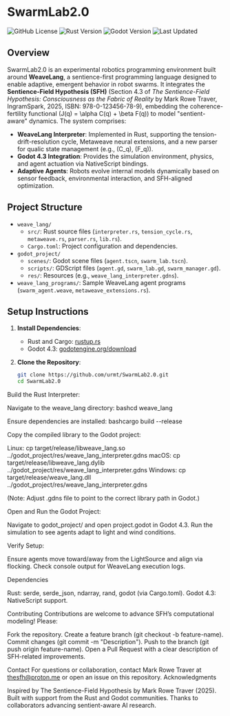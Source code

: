 # SwarmLab2.0

![GitHub License](https://img.shields.io/badge/license-MIT-blue.svg)
![Rust Version](https://img.shields.io/badge/rust-1.75-green.svg)
![Godot Version](https://img.shields.io/badge/godot-4.3-orange.svg)
![Last Updated](https://img.shields.io/badge/last_updated-Sep_17_2025-yellow.svg)

## Overview

SwarmLab2.0 is an experimental robotics programming environment built around **WeaveLang**, a sentience-first programming language designed to enable adaptive, emergent behavior in robot swarms. It integrates the **Sentience-Field Hypothesis (SFH)** (Section 4.3 of *The Sentience-Field Hypothesis: Consciousness as the Fabric of Reality* by Mark Rowe Traver, IngramSpark, 2025, ISBN: 978-0-123456-78-9), embedding the coherence-fertility functional \(J(q) = \alpha C(q) + \beta F(q)\) to model "sentient-aware" dynamics. The system comprises:

- **WeaveLang Interpreter**: Implemented in Rust, supporting the tension-drift-resolution cycle, Metaweave neural extensions, and a new parser for qualic state management (e.g., \(C_q\), \(F_q\)).
- **Godot 4.3 Integration**: Provides the simulation environment, physics, and agent actuation via NativeScript bindings.
- **Adaptive Agents**: Robots evolve internal models dynamically based on sensor feedback, environmental interaction, and SFH-aligned optimization.

## Project Structure

- `weave_lang/`
  - `src/`: Rust source files (`interpreter.rs`, `tension_cycle.rs`, `metaweave.rs`, `parser.rs`, `lib.rs`).
  - `Cargo.toml`: Project configuration and dependencies.
- `godot_project/`
  - `scenes/`: Godot scene files (`agent.tscn`, `swarm_lab.tscn`).
  - `scripts/`: GDScript files (`agent.gd`, `swarm_lab.gd`, `swarm_manager.gd`).
  - `res/`: Resources (e.g., `weave_lang_interpreter.gdns`).
- `weave_lang_programs/`: Sample WeaveLang agent programs (`swarm_agent.weave`, `metaweave_extensions.rs`).

## Setup Instructions

1. **Install Dependencies**:
   - Rust and Cargo: [rustup.rs](https://rustup.rs/)
   - Godot 4.3: [godotengine.org/download](https://godotengine.org/download)

2. **Clone the Repository**:
   ```bash
   git clone https://github.com/urmt/SwarmLab2.0.git
   cd SwarmLab2.0

Build the Rust Interpreter:

Navigate to the weave_lang directory:
bashcd weave_lang

Ensure dependencies are installed:
bashcargo build --release

Copy the compiled library to the Godot project:

Linux: cp target/release/libweave_lang.so ../godot_project/res/weave_lang_interpreter.gdns
macOS: cp target/release/libweave_lang.dylib ../godot_project/res/weave_lang_interpreter.gdns
Windows: cp target/release/weave_lang.dll ../godot_project/res/weave_lang_interpreter.gdns


(Note: Adjust .gdns file to point to the correct library path in Godot.)


Open and Run the Godot Project:

Navigate to godot_project/ and open project.godot in Godot 4.3.
Run the simulation to see agents adapt to light and wind conditions.


Verify Setup:

Ensure agents move toward/away from the LightSource and align via flocking.
Check console output for WeaveLang execution logs.



Dependencies

Rust: serde, serde_json, ndarray, rand, godot (via Cargo.toml).
Godot 4.3: NativeScript support.

Contributing
Contributions are welcome to advance SFH’s computational modeling! Please:

Fork the repository.
Create a feature branch (git checkout -b feature-name).
Commit changes (git commit -m "Description").
Push to the branch (git push origin feature-name).
Open a Pull Request with a clear description of SFH-related improvements.

Contact
For questions or collaboration, contact Mark Rowe Traver at thesfh@proton.me or open an issue on this repository.
Acknowledgments

Inspired by The Sentience-Field Hypothesis by Mark Rowe Traver (2025).
Built with support from the Rust and Godot communities.
Thanks to collaborators advancing sentient-aware AI research.
